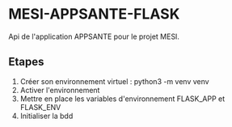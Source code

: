 # MESI-APPSANTE-FLASK
Api de l'application APPSANTE pour le projet MESI. 

## Etapes

1. Créer son environnement virtuel : python3 -m venv venv
2. Activer l'environnement
3. Mettre en place les variables d'environnement FLASK_APP et FLASK_ENV
4. Initialiser la bdd
